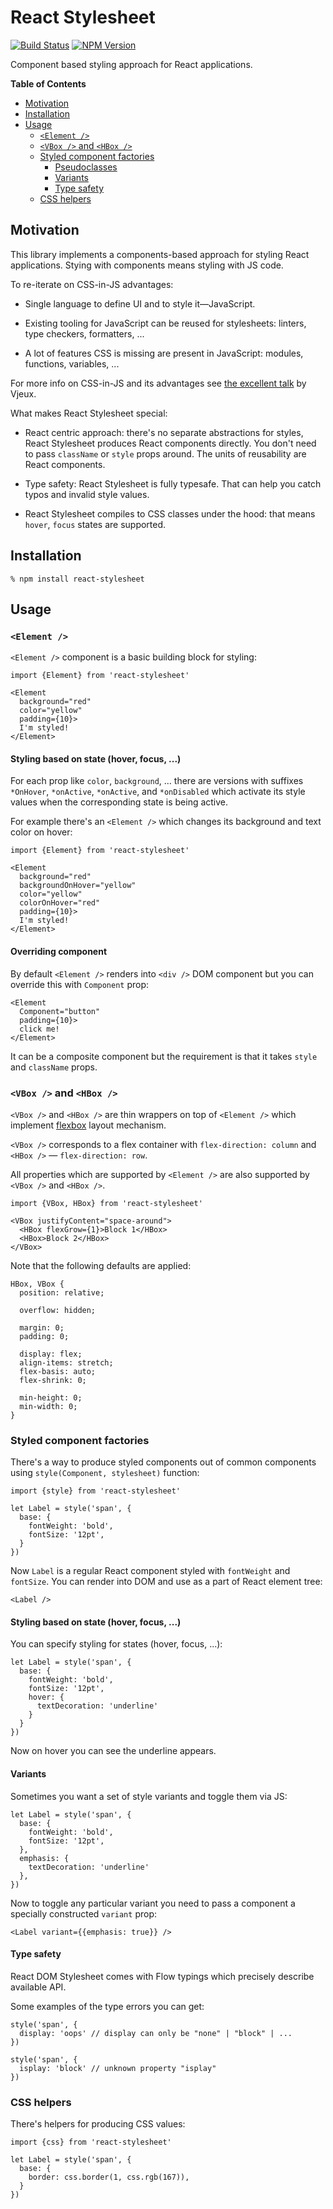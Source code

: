 # React Stylesheet

[![Build Status](https://img.shields.io/travis/prometheusresearch/react-stylesheet.svg)](https://travis-ci.org/prometheusresearch/react-stylesheet)
[![NPM Version](https://img.shields.io/npm/v/react-stylesheet.svg)](https://npmjs.org/packages/react-stylesheet)

Component based styling approach for React applications.

<!-- START doctoc generated TOC please keep comment here to allow auto update -->
<!-- DON'T EDIT THIS SECTION, INSTEAD RE-RUN doctoc TO UPDATE -->
**Table of Contents**

- [Motivation](#motivation)
- [Installation](#installation)
- [Usage](#usage)
  - [`<Element />`](#element-)
  - [`<VBox />` and `<HBox />`](#vbox--and-hbox-)
  - [Styled component factories](#styled-component-factories)
    - [Pseudoclasses](#pseudoclasses)
    - [Variants](#variants)
    - [Type safety](#type-safety)
  - [CSS helpers](#css-helpers)

<!-- END doctoc generated TOC please keep comment here to allow auto update -->

## Motivation

This library implements a components-based approach for styling React
applications. Stying with components means styling with JS code.

To re-iterate on CSS-in-JS advantages:

* Single language to define UI and to style it—JavaScript.

* Existing tooling for JavaScript can be reused for stylesheets: linters, type
  checkers, formatters, ...

* A lot of features CSS is missing are present in JavaScript: modules,
  functions, variables, ...

For more info on CSS-in-JS and its advantages see [the excellent
talk][css-in-js] by Vjeux.

What makes React Stylesheet special:

* React centric approach: there's no separate abstractions for styles, React
  Stylesheet produces React components directly. You don't need to pass
  `className` or `style` props around. The units of reusability are React
  components.

* Type safety: React Stylesheet is fully typesafe. That can help you catch typos
  and invalid style values.

* React Stylesheet compiles to CSS classes under the hood: that means `hover`,
  `focus` states are supported.

[css-in-js]: http://blog.vjeux.com/2014/javascript/react-css-in-js-nationjs.html


## Installation

```
% npm install react-stylesheet
```


## Usage


### `<Element />`

`<Element />` component is a basic building block for styling:

```
import {Element} from 'react-stylesheet'

<Element
  background="red"
  color="yellow"
  padding={10}>
  I'm styled!
</Element>
```

#### Styling based on state (hover, focus, ...)

For each prop like `color`, `background`, ... there are versions with suffixes
`*OnHover`, `*onActive`, `*onActive`, and `*onDisabled` which activate its style
values when the corresponding state is being active.

For example there's an `<Element />` which changes its background and text color
on hover:

```
import {Element} from 'react-stylesheet'

<Element
  background="red"
  backgroundOnHover="yellow"
  color="yellow"
  colorOnHover="red"
  padding={10}>
  I'm styled!
</Element>
```

#### Overriding component

By default `<Element />` renders into `<div />` DOM component but you can
override this with `Component` prop:

```
<Element
  Component="button"
  padding={10}>
  click me!
</Element>
```

It can be a composite component but the requirement is that it takes `style` and
`className` props.

### `<VBox />` and `<HBox />`

`<VBox />` and `<HBox />` are thin wrappers on top of `<Element />` which
implement [flexbox][] layout mechanism.

`<VBox />` corresponds to a flex container with `flex-direction: column` and
`<HBox />` — `flex-direction: row`.

All properties which are supported by `<Element />` are also supported by `<VBox />`
and `<HBox />`.

```
import {VBox, HBox} from 'react-stylesheet'

<VBox justifyContent="space-around">
  <HBox flexGrow={1}>Block 1</HBox>
  <HBox>Block 2</HBox>
</VBox>
```

Note that the following defaults are applied:

```
HBox, VBox {
  position: relative;

  overflow: hidden;

  margin: 0;
  padding: 0;

  display: flex;
  align-items: stretch;
  flex-basis: auto;
  flex-shrink: 0;

  min-height: 0;
  min-width: 0;
}
```

[flexbox]: https://css-tricks.com/snippets/css/a-guide-to-flexbox/


### Styled component factories

There's a way to produce styled components out of common components using
`style(Component, stylesheet)` function:

```
import {style} from 'react-stylesheet'

let Label = style('span', {
  base: {
    fontWeight: 'bold',
    fontSize: '12pt',
  }
})
```

Now `Label` is a regular React component styled with `fontWeight` and
`fontSize`. You can render into DOM and use as a part of React element tree:

```
<Label />
```

#### Styling based on state (hover, focus, ...)

You can specify styling for states (hover, focus, ...):

```
let Label = style('span', {
  base: {
    fontWeight: 'bold',
    fontSize: '12pt',
    hover: {
      textDecoration: 'underline'
    }
  }
})
```

Now on hover you can see the underline appears.

#### Variants

Sometimes you want a set of style variants and toggle them via JS:

```
let Label = style('span', {
  base: {
    fontWeight: 'bold',
    fontSize: '12pt',
  },
  emphasis: {
    textDecoration: 'underline'
  },
})
```

Now to toggle any particular variant you need to pass a component a specially
constructed `variant` prop:

```
<Label variant={{emphasis: true}} />
```

#### Type safety

React DOM Stylesheet comes with Flow typings which precisely describe available
API.

Some examples of the type errors you can get:

```
style('span', {
  display: 'oops' // display can only be "none" | "block" | ...
})

style('span', {
  isplay: 'block' // unknown property "isplay"
})
```

### CSS helpers

There's helpers for producing CSS values:

```
import {css} from 'react-stylesheet'

let Label = style('span', {
  base: {
    border: css.border(1, css.rgb(167)),
  }
})
```
